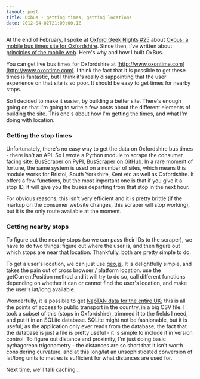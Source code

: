 ```yaml
---
layout: post
title: Oxbus - getting times, getting locations
date: 2012-04-02T21:00:00.1Z
---
```


At the end of February, I spoke at [Oxford Geek Nights #25](http://oxford.geeknights.net/2012/feb-29th/) about [Oxbus: a mobile bus times site for Oxfordshire](http://www.oxbus.co.uk). Since then, I've written about [principles of the mobile web](/2012/03/09/principles-of-mobile/). Here's why and how I built OxBus.

You can get live bus times for Oxfordshire at [http://www.oxontime.com](http://www.oxontime.com). I think the fact that it is possible to get these times is fantastic, but I think it's really disappointing that the user experience on that site is so poor. It should be easy to get times for nearby stops.

So I decided to make it easier, by building a better site. There's enough going on that I'm going to write a few posts about the different elements of building the site. This one's about how I'm getting the times, and what I'm doing with location.

### Getting the stop times ###
Unfortunately, there's no easy way to get the data on Oxfordshire bus times - there isn't an API. So I wrote a Python module to scrape the consumer facing site: [BusScraper on PyPI](http://pypi.python.org/pypi/BusScraper/), [BusScraper on GitHub](https://github.com/matthewowen/busscraper). In a rare moment of fortune, the same system is used on a number of sites, which means this module works for Bristol, South Yorkshire, Kent etc as well as Oxfordshire. It offers a few functions, but the most important one is that if you give it a stop ID, it will give you the buses departing from that stop in the next hour.

For obvious reasons, this isn't very efficient and it is pretty brittle (if the markup on the consumer website changes, this scraper will stop working), but it is the only route available at the moment.

### Getting nearby stops ###
To figure out the nearby stops (so we can pass their IDs to the scraper), we have to do two things: figure out where the user is, and then figure out which stops are near that location. Thankfully, both are pretty simple to do. 

To get a user's location, we can just use [geo.js](http://code.google.com/p/geo-location-javascript/). It is delightfully simple, and takes the pain out of cross browser / platform location. use the getCurrentPosition method and it will try to do so, call different functions depending on whether it can or cannot find the user's location, and make the user's lat/long available.

Wonderfully, it is possible to get [NapTAN data for the entire UK](http://data.gov.uk/dataset/naptan); this is all the points of access to public transport in the country, in a big CSV file. I took a subset of this (stops in Oxfordshire), trimmed it to the fields I need, and put it in an SQLite database. SQLite might not be fashionable, but it is useful; as the application only ever reads from the database, the fact that the database is just a file is pretty useful - it is simple to include it in version control. To figure out distance and proximity, I'm just doing basic pythagorean trigonometry - the distances are so short that it isn't worth considering curvature, and at this long/lat an unsophisticated conversion of lat/long units to metres is sufficient for what distances are used for.

Next time, we'll talk caching...